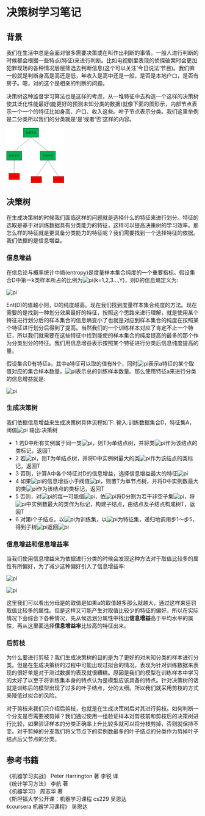 # 决策树学习笔记     

## 背景
我们在生活中总是会面对很多需要决策或在叫作出判断的事情。一般人进行判断的时候都会根据一些特点(特征)来进行判断。比如电视剧里表现的侦探破案时会更加犯罪现场的各种情况层层筛选去判断信息(这个可以关注‘今日说法’节目)。我们嘛一般就是判断身高是高还是低，年收入是高中还是一般，是否是本地户口，是否有房子。嗯，对的这个是相亲的判断的问题。  

决策树这种监督学习算法也是这样的考虑，从一堆特征中去构造一个这样的决策树使其泛化性能最好(能更好的预测未知分类的数据)就像下面的图形示，内部节点表示一个一个的特征比如身高、户口、收入这些。叶子节点表示分类。我们这里举例是二分类所以我们的分类就是‘是’或者‘否’这样的内容。

<img src = 'https://github.com/MemoryCrash/MachineLearningPractice/blob/master/image/decisionTree.png' width=30% height=30%/>

## 决策树

在生成决策树的时候我们面临这样的问题就是选择什么的特征来进行划分。特征的选取是基于对训练数据具有分类能力的特征，这样可以提高决策树的学习效率。那怎么样的特征就是更具备分类能力的特征呢？我们需要找到一个选择特征的依据。我们依据的是信息增益。

### 信息增益

在信息论与概率统计中熵(entropy)是度量样本集合纯度的一个重要指标。假设集合D中第一k类样本所占的比例为![pi](http://latex.codecogs.com/gif.latex?p_{k})(k=1,2,3...,Y)，则D的信息熵定义为:

![pi](http://latex.codecogs.com/gif.latex?Ent(D)=-\sum_{k=1}^{Y}p_{k}log_{2}p_{k})

Ent(D)的值越小则，D的纯度越高。现在我们找到度量样本集合纯度的方法。现在需要的是找到一种划分效果最好的特征，按照这个思路来进行理解，就是使用某个特征进行划分后的样本集合的信息熵变小了也就是对应到样本集合的纯度在按照某个特征进行划分后得到了提高。当然我们的一个训练样本对应了肯定不止一个特征，所以我们就需要在这些特征中找到能使的样本集合的纯度提高的最多的那个作为分类划分的特征。我们用信息增益表示按照某个特征进行分类后信息纯度提高的量。   

假设集合D有特征a，其中a特征可以取的值有N个，同时![pi](http://latex.codecogs.com/gif.latex?\left&space;|&space;D^{n}&space;\right&space;|)表示a特征的某个取值对应的集合样本数量。![pi](http://latex.codecogs.com/gif.latex?\left&space;|&space;D\right&space;|)表示总的训练样本数量。那么使用特征a来进行分类的信息增益就是:

![pi](http://latex.codecogs.com/gif.latex?g(D,a)=Ent(D)-\sum_{n=1}^{N}\frac{\left&space;|&space;D^{n}&space;\right&space;|}{\left&space;|&space;D&space;\right&space;|}Ent(D^{n}))

### 生成决策树

我们依据信息增益来生成决策树具体流程如下:
输入:训练数据集合D，特征集A，阀值![pi](http://latex.codecogs.com/gif.latex?\varepsilon)
输出:决策树

* 1 若D中所有实例属于同一类![pi](http://latex.codecogs.com/gif.latex?C_{k})，则T为单结点树，并将类![pi](http://latex.codecogs.com/gif.latex?C_{k})作为该结点的类标记，返回T
* 2 若![pi](http://latex.codecogs.com/gif.latex?A=\phi)，则T为单结点树，并将D中实例树最大的类![pi](http://latex.codecogs.com/gif.latex?C_{k})作为该结点的类标记，返回T
* 3 否则，计算A中各个特征对D的信息增益，选择信息增益最大的特征![pi](http://latex.codecogs.com/gif.latex?A_{g})
* 4 如果![pi](http://latex.codecogs.com/gif.latex?A_{g})的信息增益小于阀值![pi](http://latex.codecogs.com/gif.latex?\varepsilon)，则置T为单节点树，并将D中实例数最大的类![pi](http://latex.codecogs.com/gif.latex?C_{k})作为该结点的类标记，返回T
* 5 否则，对![pi](http://latex.codecogs.com/gif.latex?A_{g})的每一可能值![pi](http://latex.codecogs.com/gif.latex?a_{i})，依![pi](http://latex.codecogs.com/gif.latex?A_{g}=a_{i})将D分割为若干非空子集![pi](http://latex.codecogs.com/gif.latex?D_{i})，将![pi](http://latex.codecogs.com/gif.latex?D_{i})中实例数最大的类作为标记，构建子结点，由结点及子结点构成树T，返回T
* 6 对第i个子结点，以![pi](http://latex.codecogs.com/gif.latex?D_{i})为训练集，以![pi](http://latex.codecogs.com/gif.latex?A-A_{g})为特征集，递归地调用步1～步5，得到子树![pi](http://latex.codecogs.com/gif.latex?T_{i})返回![pi](http://latex.codecogs.com/gif.latex?T_{i})

### 信息增益和信息增益率
当我们使用信息增益来为依据进行分类的时候会发现这种方法对于取值比较多的属性有所偏好，为了减少这种偏好引入了信息增益率:

![pi](http://latex.codecogs.com/gif.latex?g_{R}(D,A)=\frac{g(D,a)}{H_{a}(D)})

![pi](http://latex.codecogs.com/gif.latex?H_{a}(D)=-\sum_{i=1}^{n}\frac{\left&space;|&space;D_{i}&space;\right&space;|}{\left&space;|&space;D&space;\right&space;|}log_{2}\frac{\left&space;|&space;D_{i}&space;\right&space;|}{\left&space;|&space;D&space;\right&space;|})

这里我们可以看出分母是的取值是如果a的取值越多那么就越大，通过这样来惩罚取值比较多的属性。但是这样又可能产生对取值比较少的特征的偏好。所以在实际情况下会综合下各种情况，先从候选划分属性中找出**信息增益**高于平均水平的属性，再从这里面选择**信息增益率**比较高的特征出来。

### 后剪枝

为什么要进行剪枝？我们生成决策树的目的是为了更好的对未知分类的样本进行分类。但是在生成决策树的过程中可能出现过拟合的情况，表现为针对训练数据来表现的很好单是对于测试数据的表现就很糟糕。原因是我们的模型在训练样本中学习的太好了以至于将训练集本身的特点认为是模型应该具备的特点。针对决策树的话就是训练后的模型出现了过多的叶子结点，分的太细。所以我们就采用剪枝的方式来降低过拟合的风险。     

对于剪枝来我们只介绍后剪枝，也就是在生成决策树后对其进行剪枝。如何判断一个分支是否需要被剪掉？我们通过使用一组验证样本对剪枝前和剪枝后的决策树进行比较，如果验证样本的分类正确率上升比较多就可以将分枝剪掉，否则就保持不变。对于剪掉的分支我们将父节点下的实例数最多的叶子结点的分类作为剪掉叶子结点后父节点的分类。

## 参考书籍

《机器学习实战》 Peter Harrington 著 李锐 译    
《统计学习方法》 李航 著   
《机器学习》 周志华 著        
《斯坦福大学公开课：机器学习课程 cs229 吴恩达       
《coursera 机器学习课程》 吴恩达 
